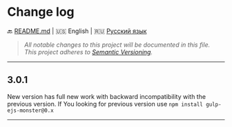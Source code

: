 # Change log

:back: [README.md](./README.md) 
|
:us: English
|
:ru: [Русский язык](./CHANGELOG-RU.md)

> _All notable changes to this project will be documented in this file._  
> _This project adheres to [Semantic Versioning](http://semver.org/)._

---

## 3.0.1

New version has full new work with backward incompatibility with the previous version. If You looking for previous version use `npm install gulp-ejs-monster@0.x`  

---
